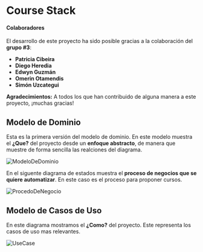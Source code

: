 # Course Stack
#### Colaboradores
El desarrollo de este proyecto ha sido posible gracias a la colaboración del **grupo #3**:
- **Patricia Cibeira**
- **Diego Heredia**
- **Edwyn Guzmán**
- **Omerin Otamendis**
- **Simón Uzcategui**

**Agradecimientos:**
A todos los que han contribuido de alguna manera a este proyecto, ¡muchas gracias!
## Modelo de Dominio
Esta es la  primera versión  del modelo de dominio. En este modelo muestra el **¿Que?** del proyecto desde un **enfoque abstracto**, de manera que muestre de forma sencilla las realciones del diagrama.

![ModeloDeDominio](https://www.plantuml.com/plantuml/png/PLBBRjim4BppAnO-5b20eBUWXwYIZos2rl5zGwwThIcki2JTe6u_gkWdvCSAIl9Blf6pEpFxUem9DUNEmnTnvAMbLZeEB2RkEFIesC5NIVGPxMwhaeDhn8j2KWonHwMGvfcYZlGsIrv-a4tmdI9BE1W0W23TYzBmn9wyPoV3nueg7PyXAKPw_ujW_fYZofDABu52eb6f9zsmRyKMQ40IzzBIqu23cL4pnOGZiw29zwFR9WVB4h1Z2cc2Oj9iKrPiiYhRx5670CMac6ZBkDoZpvXuZsFWZRSKB6CSlYuh5b4uiKQvbXg9IKROgWJPAdPNNTQUqSdXrCyatvFZeSzpvgBUeuSLsS1M5e0HwjMXT3t5qPMbbegTA1mkv_7Sh4S7vSsbOfCr2ZY2vLkY4FdzNnY4c-NDyYmgsaJZN3QY7Kx3EnNTYKFF3jrDod4yvjQxvTvBX-dOKjDEbOyt1F3fTrKfRrzd_PddPWrLDGFF9rDYfoimGHA11F0STl00tmWz_qBJBE73LTvaMZoT_0mN9mZNshc7UcN6tS6nm7frPVHGw2xRQ-xY_kxkVZ4oggegtuyBQ9Rp6YTAgV4yWgOrrrkMgYfWlRgTnKnlFUp6c4SABdV-Fm00 "ModeloDeDominio")

En el siguente diagrama de estados muestra el **proceso de negocios que se quiere automatizar**. En este caso es el proceso para proponer cursos.

![ProcedoDeNegocio](https://www.plantuml.com/plantuml/png/VLBBRXin3BphAmZVzn3x5XXEtDQ70eQzS0AVV64anbQz9WLAQxJzhNv0WVR72gsVknlq98Wp70v7Ueu9DTM72aeLIqw-q8AsOhsOkFSSKF402qdq2Ur-grAp-ooLA2H5ZW6LE7MPeewqpzfvHq27a7w0esZLX-I5JKoO25uetYvMsFaCOlK0ux7TYRSqcVJHuN_HKHzjjeNnk3clLMANvn2x-zAmKrhHriUag70k3DQa86-Hz8ZM2rCS04POBo_ux7iG9eMW4cgA2HjyLbxn8rOrMl_t5uCZs7257UwHrBzxYtT93QP7h22HPMy5DYn9T8jE6lxqzJgyl0Z1XfNi3d-YEucMgwk16CWs0nI2g2LE-2qRSGHLRLNEXkV6d98h9kUN0dC-YsBIUY_3aWY4eVAyXqVuy_kIcvCdqthPOdBBjDks47FBknaoAplTxbHiDS8Zl7WpAxDsAxlx2xGj3_kMfvP2GeSjmyFSjrv-u7IzXA9kYuvQjApvbHDnaWZEno3itogABVqH59eNBLSVZ6Zp-eitUvUh3ENVtF6TeyfVezyoVLsUvEPcLixFxKFpJEpgG_KF "ProcedoDeNegocio")
## Modelo de Casos de Uso
En este diagrama mostramos el **¿Como?** del proyecto. Este representa los casos de uso mas relevantes.

![UseCase](https://www.plantuml.com/plantuml/png/RP5DRjj038NtSmeYgtIX7a0mXBYs8NXJ24dgLJRC3ADEFI853XKqA7gWhdk4NApGJnoxxMw6ttipZ-HDDbGRkWHVCcqmaqlqP6026jkl1Y4gUOl2BXyZzwZOGO_-Y2tTsKiY635oc-XCy5cCFg4_jYe3XuqaKJ15pZqgiVsj50sa_whAHgKN9ZOg0JFqfwihrw6B7BCf1b7A4yVpcYlNAMAGcKn7vqvPuMeZWsQ2EqD_lFhX002kznnz50W4cN9y_SqVHlDu5fuLjzHE7-X4zEqsmvgO57NAEL0sd4HrCzC3QNoA7XL656I2Xzsb5PynWRt-yXpzhAZNzvSIhyBIAdRum6DK-aP-y6FQ1uONy99jSMvsc-LhJ36WGcGZDicZCUPUE3ucodEG_TRz70UqT0J5K5HBwoMiLf5z6W9LbQiRM7qy8_JTY4EkAdVORsTRtPJdZiFktG6N5lU-KoYAjr7FwnhVAkOkBZQxrDVt_odNJGbRCj8kCa92m5xb4QVnd9wTp2KyBmjnxeOu35tw0m00 "UseCase")